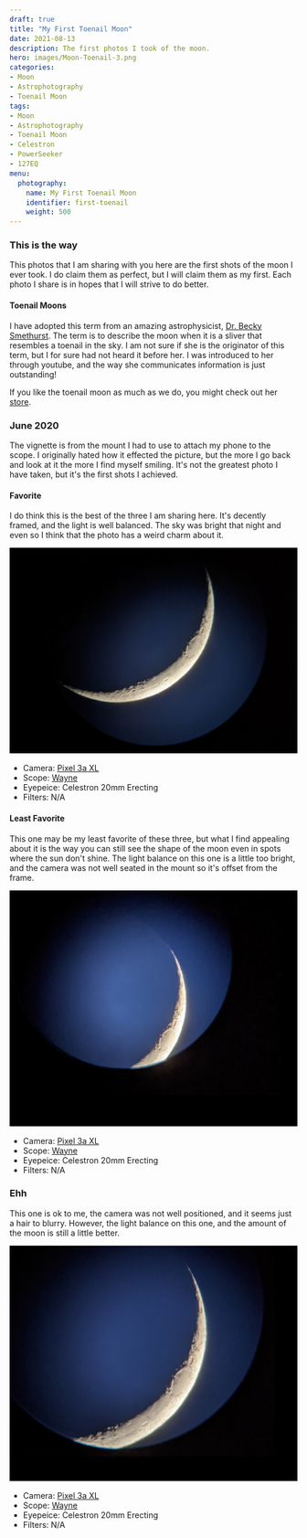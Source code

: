 ```yaml
---
draft: true
title: "My First Toenail Moon"
date: 2021-08-13
description: The first photos I took of the moon.
hero: images/Moon-Toenail-3.png
categories:
- Moon
- Astrophotography
- Toenail Moon
tags:
- Moon
- Astrophotography
- Toenail Moon
- Celestron
- PowerSeeker
- 127EQ
menu:
  photography:
    name: My First Toenail Moon
    identifier: first-toenail
    weight: 500
---
```


### This is the way
This photos that I am sharing with you here are the first shots of the moon I ever took. I do claim them as perfect, but I will claim them as my first. Each photo I share is in hopes that I will strive to do better.

#### Toenail Moons
I have adopted this term from an amazing astrophysicist, [Dr. Becky Smethurst](http://drbecky.uk.com/). The term is to describe the moon when it is a sliver that resembles a toenail in the sky. I am not sure if she is the originator of this term, but I for sure had not heard it before her. I was introduced to her through youtube, and the way she communicates information is just outstanding!

If you like the toenail moon as much as we do, you might check out her [store](https://dr-becky.creator-spring.com/listing/dr-becky-toenail-moon?product=370&variation=6532&size=1916).

### June 2020
The vignette is from the mount I had to use to attach my phone to the scope. I originally hated how it effected the picture, but the more I go back and look at it the more I find myself smiling. It's not the greatest photo I have taken, but it's the first shots I achieved.

#### Favorite
I do think this is the best of the three I am sharing here. It's decently framed, and the light is well balanced. The sky was bright that night and even so I think that the photo has a weird charm about it.

![The Toenail Moon](images/Moon-Toenail-3.png)

- Camera: [Pixel 3a XL](/notes/cameras)
- Scope: [Wayne](/notes/telescopes/)
- Eyepeice: Celestron 20mm Erecting
- Filters: N/A

#### Least Favorite
This one may be my least favorite of these three, but what I find appealing about it is the way you can still see the shape of the moon even in spots where the sun don't shine. The light balance on this one is a little too bright, and the camera was not well seated in the mount so it's offset from the frame.

![The Toenail Moon](images/Moon-Toenail-2.png)

- Camera: [Pixel 3a XL](/notes/cameras)
- Scope: [Wayne](/notes/telescopes/)
- Eyepeice: Celestron 20mm Erecting
- Filters: N/A

### Ehh
This one is ok to me, the camera was not well positioned, and it seems just a hair to blurry. However, the light balance on this one, and the amount of the moon is still a little better.

![The Toenail Moon](images/Moon-Toenail-1.png)

- Camera: [Pixel 3a XL](/notes/cameras)
- Scope: [Wayne](/notes/telescopes/)
- Eyepeice: Celestron 20mm Erecting
- Filters: N/A
